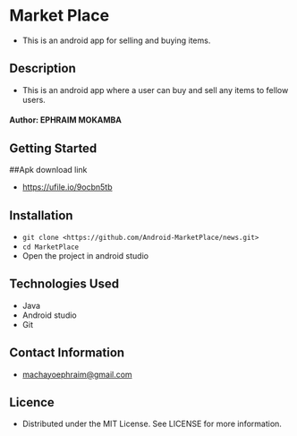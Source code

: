 # Market Place
* This is an android app for selling and buying items.

## Description
* This is an android app where a user can buy and sell any items to fellow users.
#### Author: **EPHRAIM MOKAMBA**


## Getting Started

##Apk download link
* https://ufile.io/9ocbn5tb

## Installation
* `git clone <https://github.com/Android-MarketPlace/news.git>` 
* `cd MarketPlace`
* Open the project in android studio 


## Technologies Used
* Java
* Android studio 
* Git 

## Contact Information
* machayoephraim@gmail.com

## Licence
* Distributed under the MIT License. See LICENSE for more information.

